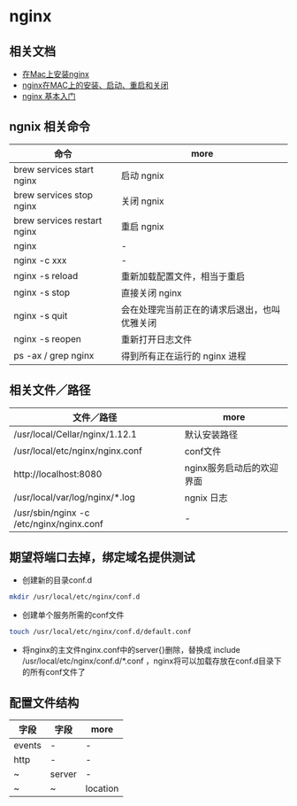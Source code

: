 # nginx

## 相关文档

- [在Mac上安装nginx](http://www.jianshu.com/p/46b083bfd5e0)
- [nginx在MAC上的安装、启动、重启和关闭](http://blog.csdn.net/yqh19880321/article/details/70478827)
- [nginx 基本入门](https://zhuanlan.zhihu.com/p/24382606)

## ngnix 相关命令

| 命令                          | more                   |
|-----------------------------|------------------------|
| brew services start nginx   | 启动 ngnix               |
| brew services stop nginx    | 关闭 ngnix               |
| brew services restart nginx | 重启 ngnix               |
| nginx                       | -                      |
| nginx -c xxx                | -                      |
| nginx -s reload             | 重新加载配置文件，相当于重启         |
| nginx -s stop               | 直接关闭 nginx             |
| nginx -s quit               | 会在处理完当前正在的请求后退出，也叫优雅关闭 |
| nginx -s reopen             | 重新打开日志文件               |
| ps -ax / grep nginx         | 得到所有正在运行的 nginx 进程     |

## 相关文件／路径

| 文件／路径                                    | more            |
|------------------------------------------|-----------------|
| /usr/local/Cellar/nginx/1.12.1           | 默认安装路径          |
| /usr/local/etc/nginx/nginx.conf          | conf文件          |
| http://localhost:8080                    | nginx服务启动后的欢迎界面 |
| /usr/local/var/log/nginx/*.log           | ngnix 日志        |
| /usr/sbin/nginx -c /etc/nginx/nginx.conf | -               |

## 期望将端口去掉，绑定域名提供测试

- 创建新的目录conf.d

```bash
mkdir /usr/local/etc/nginx/conf.d
```

- 创建单个服务所需的conf文件

```bash
touch /usr/local/etc/nginx/conf.d/default.conf
```

- 将nginx的主文件nginx.conf中的server{}删除，替换成 include /usr/local/etc/nginx/conf.d/*.conf ，nginx将可以加载存放在conf.d目录下的所有conf文件了

## 配置文件结构

| 字段     | 字段     | more     |
|--------|--------|----------|
| events | -      | -        |
| http   | -      | -        |
| ~      | server | -        |
| ~      | ~      | location |
